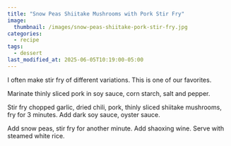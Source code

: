 ```yaml
---
title: "Snow Peas Shiitake Mushrooms with Pork Stir Fry"
image: 
  thumbnail: /images/snow-peas-shiitake-pork-stir-fry.jpg
categories:
  - recipe
tags:
  - dessert
last_modified_at: 2025-06-05T10:19:00-05:00
---
```


I often make stir fry of different variations. This is one of our favorites.

Marinate thinly sliced pork in soy sauce, corn starch, salt and pepper.

Stir fry chopped garlic, dried chili, pork, thinly sliced shiitake mushrooms, fry for 3 minutes. Add dark soy sauce, oyster sauce. 

Add snow peas, stir fry for another minute. Add shaoxing wine. Serve with steamed white rice.
